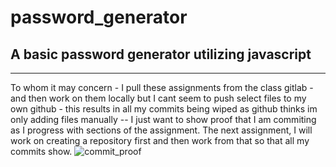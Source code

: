 # password_generator
A basic password generator utilizing javascript
--------------------------------------------------

























--------------------------------------------------
To whom it may concern - I pull these assignments from the class gitlab - and then work on them locally but I cant seem to push select files to my own github - this results in all my commits being wiped as github thinks im only adding files manually -- I just want to show proof that I am commiting as I progress with sections of the assignment. The next assignment, I will work on creating a repository first and then work from that so that all my commits show.
![commit_proof](https://user-images.githubusercontent.com/67348654/108677866-e8df9e00-74af-11eb-801b-acdc277fcef7.jpg)
